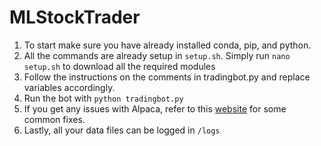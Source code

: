 # MLStockTrader
1. To start make sure you have already installed conda, pip, and python.
2. All the commands are already setup in `setup.sh`. Simply run `nano setup.sh` to download all the required modules
3. Follow the instructions on the comments in tradingbot.py and replace variables accordingly.
4. Run the bot with `python tradingbot.py`
5. If you get any issues with Alpaca, refer to this [website](https://alpaca.markets/deprecated/docs/issues-and-questions/) for some common fixes.
6. Lastly, all your data files can be logged in `/logs`